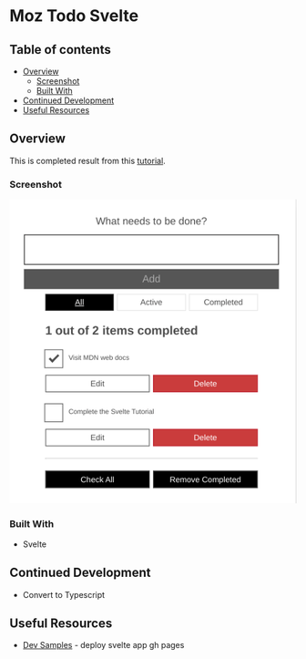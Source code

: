 # Moz Todo Svelte

## Table of contents

- [Overview](#overview)
  - [Screenshot](#screenshot)
  - [Built With](#built-with)
- [Continued Development](#continued-development)
- [Useful Resources](#useful-resources)

## Overview

This is completed result from this [tutorial](https://developer.mozilla.org/en-US/docs/Learn/Tools_and_testing/Client-side_JavaScript_frameworks/Svelte_Todo_list_beginning).

### Screenshot

![](moz-todo-svelte.png)

### Built With

- Svelte

## Continued Development

- Convert to Typescript

## Useful Resources 

- [Dev Samples](https://www.devsamples.com/javascript/svelte/deploy-svelte-app-gh-pages) - deploy svelte app gh pages